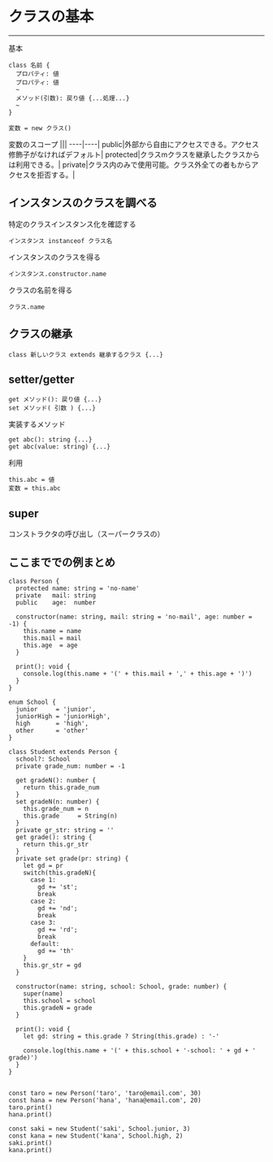 # クラスの基本
---
基本
```
class 名前 {
  プロパティ: 値
  プロパティ: 値
  ~
  メソッド(引数): 戻り値 {...処理...}  
  ~
}

変数 = new クラス()
```

変数のスコープ
|||
----|----|
public|外部から自由にアクセスできる。アクセス修飾子がなければデフォルト|
protected|クラスmクラスを継承したクラスからは利用できる。|
private|クラス内のみで使用可能。クラス外全ての者もからアクセスを拒否する。|

## インスタンスのクラスを調べる
特定のクラスインスタンス化を確認する
```
インスタンス instanceof クラス名
```
インスタンスのクラスを得る
```
インスタンス.constructor.name
```
クラスの名前を得る
```
クラス.name
```

## クラスの継承
```
class 新しいクラス extends 継承するクラス {...}
```

## setter/getter
```
get メソッド(): 戻り値 {...}
set メソッド( 引数 ) {...}
```
実装するメソッド
```
get abc(): string {...}
get abc(value: string) {...}
```
利用
```
this.abc = 値
変数 = this.abc
```
## super
コンストラクタの呼び出し（スーパークラスの）

## ここまででの例まとめ
```
class Person {
  protected name: string = 'no-name'
  private   mail: string
  public    age:  number

  constructor(name: string, mail: string = 'no-mail', age: number = -1) {
    this.name = name
    this.mail = mail
    this.age  = age
  }

  print(): void {
    console.log(this.name + '(' + this.mail + ',' + this.age + ')')
  }
}

enum School {
  junior     = 'junior',
  juniorHigh = 'juniorHigh',
  high       = 'high',
  other      = 'other'
}

class Student extends Person {
  school?: School
  private grade_num: number = -1

  get gradeN(): number {
    return this.grade_num
  }
  set gradeN(n: number) {
    this.grade_num = n
    this.grade     = String(n)
  }
  private gr_str: string = ''
  get grade(): string {
    return this.gr_str
  }
  private set grade(pr: string) {
    let gd = pr
    switch(this.gradeN){
      case 1:
        gd += 'st';
        break
      case 2:
        gd += 'nd';
        break
      case 3:
        gd += 'rd';
        break
      default:
        gd += 'th'
    }
    this.gr_str = gd
  }

  constructor(name: string, school: School, grade: number) {
    super(name)
    this.school = school
    this.gradeN = grade
  }
  
  print(): void {
    let gd: string = this.grade ? String(this.grade) : '-'

    console.log(this.name + '(' + this.school + '-school: ' + gd + ' grade)')
  }
}


const taro = new Person('taro', 'taro@email.com', 30)
const hana = new Person('hana', 'hana@email.com', 20)
taro.print()
hana.print()

const saki = new Student('saki', School.junior, 3)
const kana = new Student('kana', School.high, 2)
saki.print()
kana.print()
```
